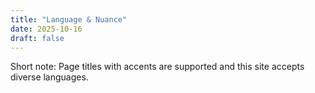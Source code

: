 ```yaml
---
title: "Language & Nuance"
date: 2025-10-16
draft: false
---
```


Short note: Page titles with accents are supported and this site accepts diverse languages.
